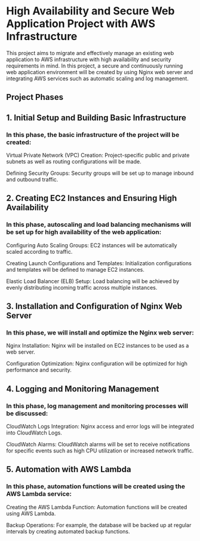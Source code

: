 # **High Availability and Secure Web Application Project with AWS Infrastructure**
This project aims to migrate and effectively manage an existing web application to AWS infrastructure with high availability and security requirements in mind. In this project, a secure and continuously running web application environment will be created by using Nginx web server and integrating AWS services such as automatic scaling and log management.

## **Project Phases**
## 1. Initial Setup and Building Basic Infrastructure
### In this phase, the basic infrastructure of the project will be created:

Virtual Private Network (VPC) Creation: Project-specific public and private subnets as well as routing configurations will be made.

Defining Security Groups: Security groups will be set up to manage inbound and outbound traffic.

## 2. Creating EC2 Instances and Ensuring High Availability
### In this phase, autoscaling and load balancing mechanisms will be set up for high availability of the web application:

Configuring Auto Scaling Groups: EC2 instances will be automatically scaled according to traffic.

Creating Launch Configurations and Templates: Initialization configurations and templates will be defined to manage EC2 instances.

Elastic Load Balancer (ELB) Setup: Load balancing will be achieved by evenly distributing incoming traffic across multiple instances.

## 3. Installation and Configuration of Nginx Web Server
### In this phase, we will install and optimize the Nginx web server:

Nginx Installation: Nginx will be installed on EC2 instances to be used as a web server.

Configuration Optimization: Nginx configuration will be optimized for high performance and security.

## 4. Logging and Monitoring Management
### In this phase, log management and monitoring processes will be discussed:

CloudWatch Logs Integration: Nginx access and error logs will be integrated into CloudWatch Logs.

CloudWatch Alarms: CloudWatch alarms will be set to receive notifications for specific events such as high CPU utilization or increased network traffic.

## 5. Automation with AWS Lambda
### In this phase, automation functions will be created using the AWS Lambda service:

Creating the AWS Lambda Function: Automation functions will be created using AWS Lambda.

Backup Operations: For example, the database will be backed up at regular intervals by creating automated backup functions.
